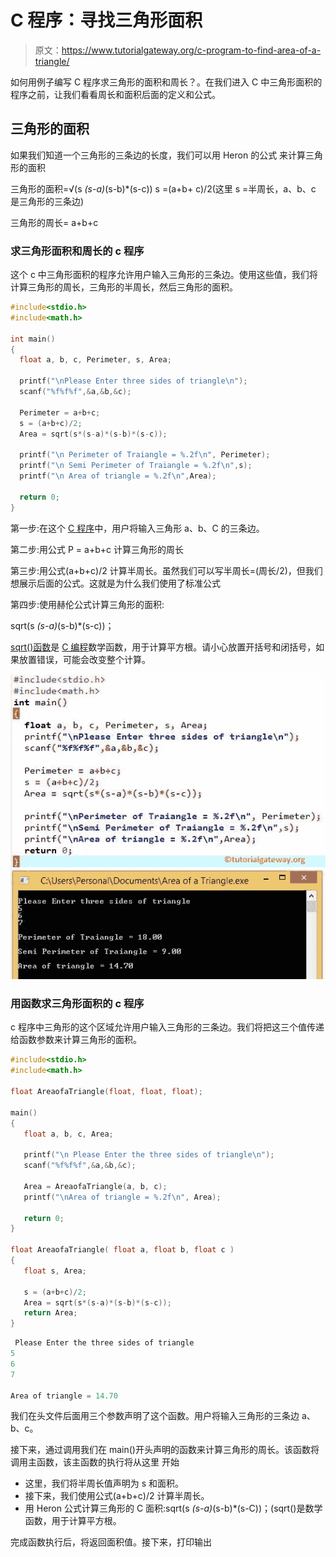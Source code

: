 # C 程序：寻找三角形面积

> 原文：<https://www.tutorialgateway.org/c-program-to-find-area-of-a-triangle/>

如何用例子编写 C 程序求三角形的面积和周长？。在我们进入 C 中三角形面积的程序之前，让我们看看周长和面积后面的定义和公式。

## 三角形的面积

如果我们知道一个三角形的三条边的长度，我们可以用 Heron 的公式 来计算三角形的面积

三角形的面积=√(s *(s-a)*(s-b)*(s-c))
s =(a+b+ c)/2(这里 s =半周长，a、b、c 是三角形的三条边)

三角形的周长= a+b+c

### 求三角形面积和周长的 c 程序

这个 c 中三角形面积的程序允许用户输入三角形的三条边。使用这些值，我们将计算三角形的周长，三角形的半周长，然后三角形的面积。

```c
#include<stdio.h>
#include<math.h>

int main()
{
  float a, b, c, Perimeter, s, Area;

  printf("\nPlease Enter three sides of triangle\n");
  scanf("%f%f%f",&a,&b,&c);

  Perimeter = a+b+c;
  s = (a+b+c)/2;
  Area = sqrt(s*(s-a)*(s-b)*(s-c));

  printf("\n Perimeter of Traiangle = %.2f\n", Perimeter);
  printf("\n Semi Perimeter of Traiangle = %.2f\n",s);
  printf("\n Area of triangle = %.2f\n",Area);

  return 0;
}
```

第一步:在这个 [C 程序](https://www.tutorialgateway.org/c-programming-examples/)中，用户将输入三角形 a、b、C 的三条边。

第二步:用公式 P = a+b+c 计算三角形的周长

第三步:用公式(a+b+c)/2 计算半周长。虽然我们可以写半周长=(周长/2)，但我们想展示后面的公式。这就是为什么我们使用了标准公式

第四步:使用赫伦公式计算三角形的面积:

sqrt(s *(s-a)*(s-b)*(s-c))；

[sqrt()函数](https://www.tutorialgateway.org/c-sqrt-function/)是 [C 编程](https://www.tutorialgateway.org/c-programming/)数学函数，用于计算平方根。请小心放置开括号和闭括号，如果放置错误，可能会改变整个计算。

![C Program to find Area of a Triangle](img/f25037333b2535465b780201badaea1b.png)

### 用函数求三角形面积的 c 程序

c 程序中三角形的这个区域允许用户输入三角形的三条边。我们将把这三个值传递给函数参数来计算三角形的面积。

```c
#include<stdio.h>
#include<math.h>

float AreaofaTriangle(float, float, float);

main()
{
   float a, b, c, Area;

   printf("\n Please Enter the three sides of triangle\n");
   scanf("%f%f%f",&a,&b,&c);

   Area = AreaofaTriangle(a, b, c);
   printf("\nArea of triangle = %.2f\n", Area);

   return 0;
}

float AreaofaTriangle( float a, float b, float c )
{
   float s, Area;

   s = (a+b+c)/2;
   Area = sqrt(s*(s-a)*(s-b)*(s-c));
   return Area;
}
```

```c
 Please Enter the three sides of triangle
5
6
7

Area of triangle = 14.70
```

我们在头文件后面用三个参数声明了这个函数。用户将输入三角形的三条边 a、b、c。

接下来，通过调用我们在 main()开头声明的函数来计算三角形的周长。该函数将调用主函数，该主函数的执行将从这里 开始

*   这里，我们将半周长值声明为 s 和面积。
*   接下来，我们使用公式(a+b+c)/2 计算半周长。
*   用 Heron 公式计算三角形的 C 面积:sqrt(s *(s-a)*(s-b)*(s-C))；(sqrt()是数学函数，用于计算平方根。

完成函数执行后，将返回面积值。接下来，打印输出